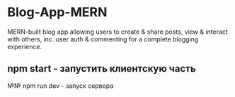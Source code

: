 # Blog-App-MERN
MERN-built blog app allowing users to create &amp; share posts, view &amp; interact with others, inc. user auth &amp; commenting for a complete blogging experience.

## npm start - запустить клиентскую часть
№№ npm run dev - запуск сервера
